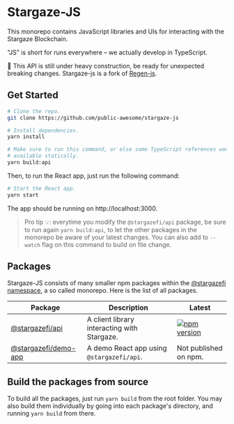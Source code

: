 # Stargaze-JS

This monorepo contains JavaScript libraries and UIs for interacting with the Stargaze Blockchain.

"JS" is short for runs everywhere – we actually develop in TypeScript.

🚧 This API is still under heavy construction, be ready for unexpected breaking changes. Stargaze-js is a fork of [Regen-js](https://github.com/regen-network/regen-js).

## Get Started

```bash
# Clone the repo.
git clone https://github.com/public-awesome/stargaze-js

# Install dependencies.
yarn install

# Make sure to run this command, or else some TypeScript references won't be
# available statically.
yarn build:api
```

Then, to run the React app, just run the following command:

```bash
# Start the React app.
yarn start
```

The app should be running on http://localhost:3000.

> Pro tip 💡: everytime you modify the `@stargazefi/api` package, be sure to run again `yarn build:api`, to let the other packages in the monorepo be aware of your latest changes. You can also add to `--watch` flag on this command to build on file change.

## Packages

Stargaze-JS consists of many smaller npm packages within the [@stargazefi namespace](https://www.npmjs.com/org/stargazefi), a so called monorepo. Here is the list of all packages.

| Package                                   | Description                                         | Latest                                                                                                            |
| ----------------------------------------- | --------------------------------------------------- | ----------------------------------------------------------------------------------------------------------------- |
| [@stargazefi/api](packages/api)           | A client library interacting with Stargaze.         | [![npm version](https://img.shields.io/npm/v/@stargazefi/api.svg)](https://www.npmjs.com/package/@stargazefi/api) |
| [@stargazefi/demo-app](packages/demo-app) | A demo React app using `@stargazefi/api`.           | Not published on npm.                                                                                             |

## Build the packages from source

To build all the packages, just run `yarn build` from the root folder. You may also build them individually by going into each package's directory, and running `yarn build` from there.
